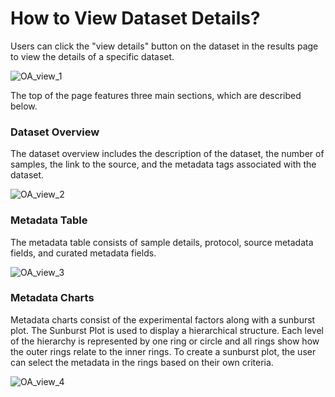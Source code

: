 How to View Dataset Details?
============================

Users can click the "view details" button on the dataset in the results page to view the details of a specific dataset.

![OA_view_1](https://github.com/ElucidataInc/polly-docs/assets/107244183/645c473a-552b-4a2d-bd51-5ac257908190)


The top of the page features three main sections, which are described below.

### Dataset Overview

The dataset overview includes the description of the dataset, the number of samples, the link to the source, and the metadata tags associated with the dataset.

![OA_view_2](https://github.com/ElucidataInc/polly-docs/assets/107244183/75622831-6303-4327-b855-ed0df4787969)

### Metadata Table

The metadata table consists of sample details, protocol, source metadata fields, and curated metadata fields.

![OA_view_3](https://github.com/ElucidataInc/polly-docs/assets/107244183/e19fdf14-9570-4f7c-b5be-7e6aa8931552)


### Metadata Charts

Metadata charts consist of the experimental factors along with a sunburst plot. The Sunburst Plot is used to display a hierarchical structure. Each level of the hierarchy is represented by one ring or circle and all rings show how the outer rings relate to the inner rings. To create a sunburst plot, the user can select the metadata in the rings based on their own criteria.

![OA_view_4](https://github.com/ElucidataInc/polly-docs/assets/107244183/dcc19e5f-51ba-4ece-8efa-b75d2436b3e1)
